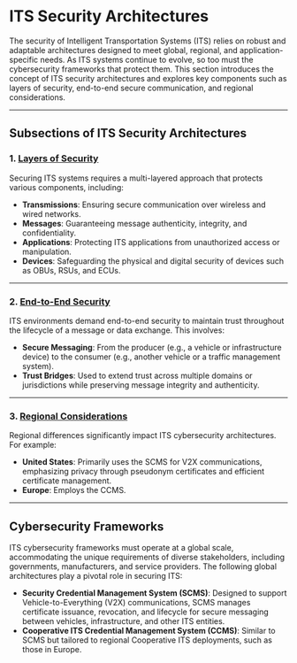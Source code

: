 # ITS Security Architectures

The security of Intelligent Transportation Systems (ITS) relies on robust and adaptable architectures designed to meet global, regional, and application-specific needs. As ITS systems continue to evolve, so too must the cybersecurity frameworks that protect them. This section introduces the concept of ITS security architectures and explores key components such as layers of security, end-to-end secure communication, and regional considerations.

---

## Subsections of ITS Security Architectures

### 1. [Layers of Security](layers-of-security.md)
Securing ITS systems requires a multi-layered approach that protects various components, including:

- **Transmissions**: Ensuring secure communication over wireless and wired networks.
- **Messages**: Guaranteeing message authenticity, integrity, and confidentiality.
- **Applications**: Protecting ITS applications from unauthorized access or manipulation.
- **Devices**: Safeguarding the physical and digital security of devices such as OBUs, RSUs, and ECUs.

---

### 2. [End-to-End Security](end-to-end-security.md)
ITS environments demand end-to-end security to maintain trust throughout the lifecycle of a message or data exchange. This involves:

- **Secure Messaging**: From the producer (e.g., a vehicle or infrastructure device) to the consumer (e.g., another vehicle or a traffic management system).
- **Trust Bridges**: Used to extend trust across multiple domains or jurisdictions while preserving message integrity and authenticity.

---

### 3. [Regional Considerations](regional-considerations.md)
Regional differences significantly impact ITS cybersecurity architectures. For example:

- **United States**: Primarily uses the SCMS for V2X communications, emphasizing privacy through pseudonym certificates and efficient certificate management.
- **Europe**: Employs the CCMS.  

---
## Cybersecurity Frameworks

ITS cybersecurity frameworks must operate at a global scale, accommodating the unique requirements of diverse stakeholders, including governments, manufacturers, and service providers. The following global architectures play a pivotal role in securing ITS:

- **Security Credential Management System (SCMS)**: Designed to support Vehicle-to-Everything (V2X) communications, SCMS manages certificate issuance, revocation, and lifecycle for secure messaging between vehicles, infrastructure, and other ITS entities.
- **Cooperative ITS Credential Management System (CCMS)**: Similar to SCMS but tailored to regional Cooperative ITS deployments, such as those in Europe.


